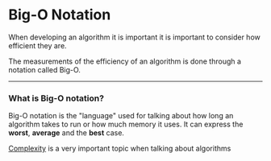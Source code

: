 # Big-O Notation

When developing an algorithm it is important it is important to consider how efficient they are.

The measurements of the efficiency of an algorithm is done through a notation called Big-O.

<hr>
<h3><b>What is Big-O notation?</b></h3>
Big-O notation is the "language" used for talking about how long an algorithm takes to run or how much memory it uses.
It can express the <b>worst</b>, <b>average</b> and the <b>best</b> case.

<a href="./Complexity">Complexity</a> is a very important topic when talking about algorithms
